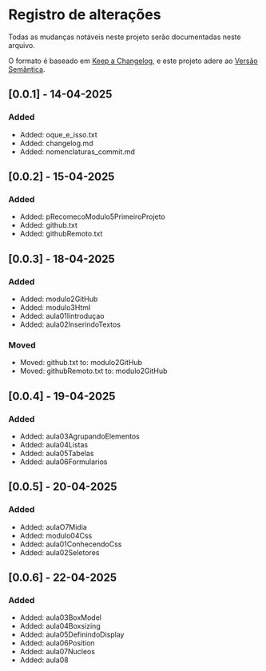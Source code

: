 # Registro de alterações

Todas as mudanças notáveis ​​neste projeto serão documentadas neste arquivo.

O formato é baseado em [Keep a Changelog](https://keepachangelog.com/en/1.1.0/),
e este projeto adere ao [Versão Semântica](https://semver.org/spec/v2.0.0.html).


## [0.0.1] - 14-04-2025

### Added

- Added: oque_e_isso.txt
- Added: changelog.md
- Added: nomenclaturas_commit.md

## [0.0.2] - 15-04-2025

### Added

- Added: pRecomecoModulo5PrimeiroProjeto
- Added: github.txt
- Added: githubRemoto.txt

## [0.0.3] - 18-04-2025

### Added

- Added: modulo2GitHub
- Added: modulo3Html
- Added: aula01Iintroduçao
- Added: aula02InserindoTextos

### Moved

- Moved: github.txt to: modulo2GitHub
- Moved: githubRemoto.txt to: modulo2GitHub

## [0.0.4] - 19-04-2025

### Added 

- Added: aula03AgrupandoElementos
- Added: aula04Listas
- Added: aula05Tabelas
- Added: aula06Formularios

## [0.0.5] - 20-04-2025

### Added

- Added: aulaO7Midia
- Added: modulo04Css
- Added: aula01ConhecendoCss
- Added: aula02Seletores

## [0.0.6] - 22-04-2025

### Added

- Added: aula03BoxModel
- Added: aula04Boxsizing
- Added: aula05DefinindoDisplay
- Added: aula06Position
- Added: aula07Nucleos
- Added: aula08